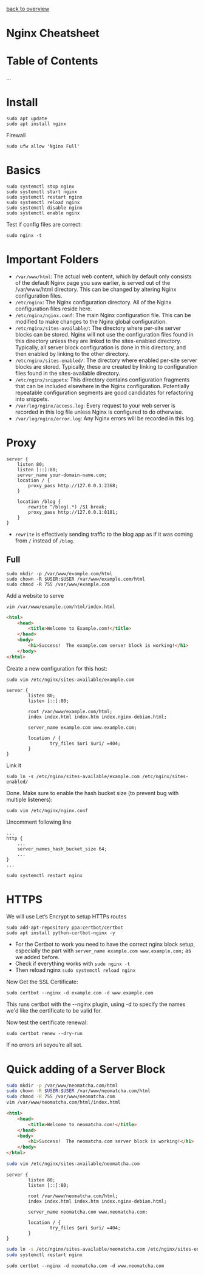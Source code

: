 [back to overview](/../..)

# Nginx Cheatsheet

# Table of Contents

…

# Install

```
sudo apt update
sudo apt install nginx
```

Firewall

```
sudo ufw allow 'Nginx Full'
```

# Basics

```
sudo systemctl stop nginx
sudo systemctl start nginx
sudo systemctl restart nginx
sudo systemctl reload nginx
sudo systemctl disable nginx
sudo systemctl enable nginx
```

Test if config files are correct:

```
sudo nginx -t
```

# Important Folders

- `/var/www/html`: The actual web content, which by default only consists of the default Nginx page you saw earlier, is served out of the /var/www/html directory. This can be changed by altering Nginx configuration files.
- `/etc/nginx`: The Nginx configuration directory. All of the Nginx configuration files reside here.
- `/etc/nginx/nginx.conf`: The main Nginx configuration file. This can be modified to make changes to the Nginx global configuration.
- `/etc/nginx/sites-available/`: The directory where per-site server blocks can be stored. Nginx will not use the configuration files found in this directory unless they are linked to the sites-enabled directory. Typically, all server block configuration is done in this directory, and then enabled by linking to the other directory.
- `/etc/nginx/sites-enabled/`: The directory where enabled per-site server blocks are stored. Typically, these are created by linking to configuration files found in the sites-available directory.
- `/etc/nginx/snippets`: This directory contains configuration fragments that can be included elsewhere in the Nginx configuration. Potentially repeatable configuration segments are good candidates for refactoring into snippets.
- `/var/log/nginx/access.log`: Every request to your web server is recorded in this log file unless Nginx is configured to do otherwise.
- `/var/log/nginx/error.log`: Any Nginx errors will be recorded in this log.

# Proxy

```
server {
    listen 80;
    listen [::]:80;
    server_name your-domain-name.com;
    location / {
        proxy_pass http://127.0.0.1:2368;
    }

    location /blog {
        rewrite ^/blog(.*) /$1 break;
        proxy_pass http://127.0.0.1:8181;
    }
}
```

- `rewrite` is effectively sending traffic to the blog app as if it was coming from `/` instead of `/blog`.

## Full

```
sudo mkdir -p /var/www/example.com/html
sudo chown -R $USER:$USER /var/www/example.com/html
sudo chmod -R 755 /var/www/example.com
```

Add a website to serve

```
vim /var/www/example.com/html/index.html
```

```html
<html>
    <head>
        <title>Welcome to Example.com!</title>
    </head>
    <body>
        <h1>Success!  The example.com server block is working!</h1>
    </body>
</html>
```

Create a new configuration for this host:

```
sudo vim /etc/nginx/sites-available/example.com
```

```nginx
server {
        listen 80;
        listen [::]:80;

        root /var/www/example.com/html;
        index index.html index.htm index.nginx-debian.html;

        server_name example.com www.example.com;

        location / {
                try_files $uri $uri/ =404;
        }
}
```

Link it

```
sudo ln -s /etc/nginx/sites-available/example.com /etc/nginx/sites-enabled/
```

Done. Make sure to enable the hash bucket size (to prevent bug with multiple listeners):

```
sudo vim /etc/nginx/nginx.conf
```

Uncomment following line

```nginx
...
http {
    ...
    server_names_hash_bucket_size 64;
    ...
}
...
```

```
sudo systemctl restart nginx
```

# HTTPS

We will use Let’s Encrypt to setup HTTPs routes

```
sudo add-apt-repository ppa:certbot/certbot
sudo apt install python-certbot-nginx -y
```

- For the Certbot to work you need to have the correct nginx block setup, especially the part with `server_name example.com www.example.com;` as we added before.
- Check if everything works with `sudo nginx -t`
- Then reload nginx `sudo systemctl reload nginx`

Now Get the SSL Certificate:

```
sudo certbot --nginx -d example.com -d www.example.com
```

This runs certbot with the --nginx plugin, using -d to specify the names we'd like the certificate to be valid for.

Now test the certificate renewal:

```
sudo certbot renew --dry-run
```

If no errors ari seyou’re all set.


# Quick adding of a Server Block

```bash
sudo mkdir -p /var/www/neomatcha.com/html
sudo chown -R $USER:$USER /var/www/neomatcha.com/html
sudo chmod -R 755 /var/www/neomatcha.com
vim /var/www/neomatcha.com/html/index.html
```
```html
<html>
    <head>
        <title>Welcome to neomatcha.com!</title>
    </head>
    <body>
        <h1>Success!  The neomatcha.com server block is working!</h1>
    </body>
</html>
```
```bash
sudo vim /etc/nginx/sites-available/neomatcha.com
```
```nginx
server {
        listen 80;
        listen [::]:80;

        root /var/www/neomatcha.com/html;
        index index.html index.htm index.nginx-debian.html;

        server_name neomatcha.com www.neomatcha.com;

        location / {
                try_files $uri $uri/ =404;
        }
}
```
```bash
sudo ln -s /etc/nginx/sites-available/neomatcha.com /etc/nginx/sites-enabled/
sudo systemctl restart nginx
```
```
sudo certbot --nginx -d neomatcha.com -d www.neomatcha.com
```
